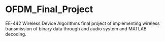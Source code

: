# OFDM_Final_Project
EE-442 Wireless Device Algorithms final project of implementing wireless transmission of binary data through and audio system and MATLAB decoding.
